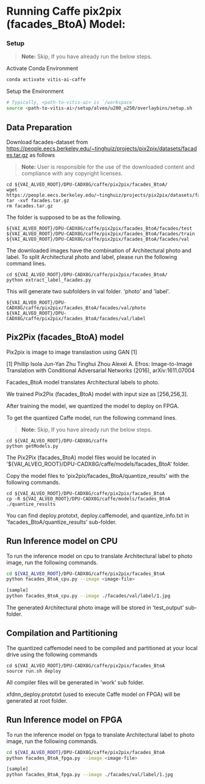 
# Running Caffe pix2pix (facades_BtoA) Model:



### Setup

> **Note:** Skip, If you have already run the below steps.

Activate Conda Environment
  ```sh
  conda activate vitis-ai-caffe
  ```

Setup the Environment

  ```sh
  # Typically, <path-to-vitis-ai> is `/workspace`
  source <path-to-vitis-ai>/setup/alveo/u200_u250/overlaybins/setup.sh
  ```

## Data Preparation

Download facades-dataset from https://people.eecs.berkeley.edu/~tinghuiz/projects/pix2pix/datasets/facades.tar.gz as follows
> **Note:** User is responsible for the use of the downloaded content and compliance with any copyright licenses.
```
cd ${VAI_ALVEO_ROOT}/DPU-CADX8G/caffe/pix2pix/facades_BtoA/
wget https://people.eecs.berkeley.edu/~tinghuiz/projects/pix2pix/datasets/facades.tar.gz
tar -xvf facades.tar.gz
rm facades.tar.gz
```

The folder is supposed to be as the following.

```
${VAI_ALVEO_ROOT}/DPU-CADX8G/caffe/pix2pix/facades_BtoA/facades/test
${VAI_ALVEO_ROOT}/DPU-CADX8G/caffe/pix2pix/facades_BtoA/facades/train
${VAI_ALVEO_ROOT}/DPU-CADX8G/caffe/pix2pix/facades_BtoA/facades/val
```

The downloaded images have the combination of Architectural photo and label.
To split Architectural photo and label, please run the following command lines.

```
cd ${VAI_ALVEO_ROOT}/DPU-CADX8G/caffe/pix2pix/facades_BtoA/
python extract_label_facades.py
```

This will generate two subfolders in val folder. 'photo' and 'label'.
```
${VAI_ALVEO_ROOT}/DPU-CADX8G/caffe/pix2pix/facades_BtoA/facades/val/photo
${VAI_ALVEO_ROOT}/DPU-CADX8G/caffe/pix2pix/facades_BtoA/facades/val/label
```


## Pix2Pix (facades_BtoA) model

Pix2pix is image to image translastion using GAN [1]


[1]	Phillip Isola Jun-Yan Zhu Tinghui Zhou Alexei A. Efros: Image-to-Image Translation with Conditional Adversarial Networks (2016), arXiv:1611.07004



Facades_BtoA model translates Architectural labels to photo.

We trained Pix2Pix (facades_BtoA) model with input size as [256,256,3].

After training the model, we quantized the model to deploy on FPGA.

To get the quantized Caffe model, run the following command lines.

> **Note:** Skip, If you have already run the below steps.
```
cd ${VAI_ALVEO_ROOT}/DPU-CADX8G/caffe
python getModels.py
```

The Pix2Pix (facades_BtoA) model files would be located in '${VAI_ALVEO_ROOT}/DPU-CADX8G/caffe/models/facades_BtoA' folder.

Copy the model files to 'pix2pix/facades_BtoA/quantize_results' with the following commands.
```
cd ${VAI_ALVEO_ROOT}/DPU-CADX8G/caffe/pix2pix/facades_BtoA
cp -R ${VAI_ALVEO_ROOT}/DPU-CADX8G/caffe/models/facades_BtoA ./quantize_results
```

You can find deploy.prototxt, deploy.caffemodel, and quantize_info.txt in 'facades_BtoA/quantize_results' sub-folder.


## Run Inference model on CPU

To run the inference model on cpu to translate Architectural label to photo image, run the following commands.
```sh
cd ${VAI_ALVEO_ROOT}/DPU-CADX8G/caffe/pix2pix/facades_BtoA
python facades_BtoA_cpu.py --image <image-file>

[sample]
python facades_BtoA_cpu.py --image ./facades/val/label/1.jpg
```
The generated Architectural photo image will be stored in 'test_output' sub-folder.



## Compilation and Partitioning


The quantized caffemodel need to be compiled and partitioned at your local drive using the following commands

```
cd ${VAI_ALVEO_ROOT}/DPU-CADX8G/caffe/pix2pix/facades_BtoA
source run.sh deploy
```

All compiler files will be generated in 'work' sub folder.

xfdnn_deploy.prototxt (used to execute Caffe model on FPGA) will be generated at root folder.




## Run Inference model on FPGA

To run the inference model on fpga to translate Architectural label to photo image, run the following commands.

```sh
cd ${VAI_ALVEO_ROOT}/DPU-CADX8G/caffe/pix2pix/facades_BtoA
python facades_BtoA_fpga.py --image <image-file>

[sample]
python facades_BtoA_fpga.py --image ./facades/val/label/1.jpg
```
